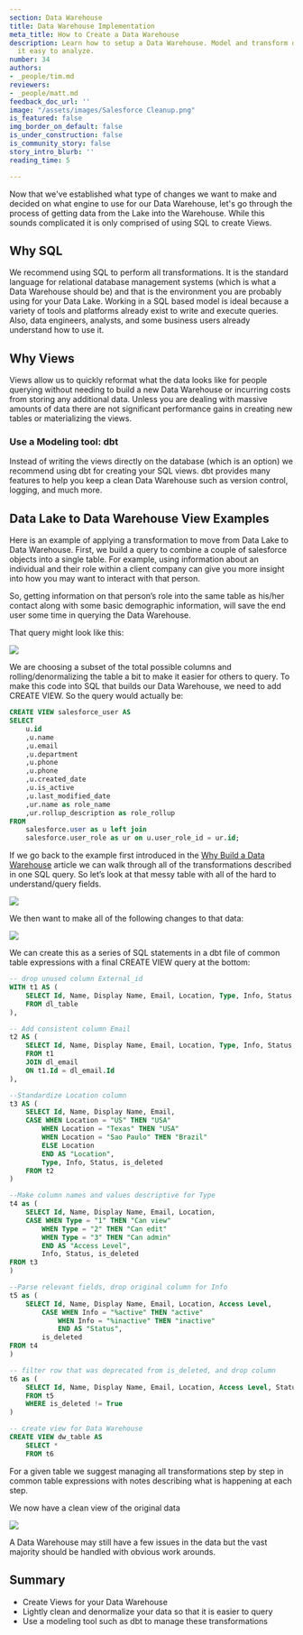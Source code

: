 ```yaml
---
section: Data Warehouse
title: Data Warehouse Implementation
meta_title: How to Create a Data Warehouse
description: Learn how to setup a Data Warehouse. Model and transform data to make
  it easy to analyze.
number: 34
authors:
- _people/tim.md
reviewers:
- _people/matt.md
feedback_doc_url: ''
image: "/assets/images/Salesforce Cleanup.png"
is_featured: false
img_border_on_default: false
is_under_construction: false
is_community_story: false
story_intro_blurb: ''
reading_time: 5

---
```

Now that we've established what type of changes we want to make and decided on what engine to use for our Data Warehouse, let's go through the process of getting data from the Lake into the Warehouse. While this sounds complicated it is only comprised of using SQL to create Views.

## Why SQL

We recommend using SQL to perform all transformations. It is the standard language for relational database management systems (which is what a Data Warehouse should be) and that is the environment you are probably using for your Data Lake. Working in a SQL based model is ideal because a variety of tools and platforms already exist to write and execute queries. Also, data engineers, analysts, and some business users already understand how to use it.

## Why Views

Views allow us to quickly reformat what the data looks like for people querying without needing to build a new Data Warehouse or incurring costs from storing any additional data. Unless you are dealing with massive amounts of data there are not significant performance gains in creating new tables or materializing the views.

### Use a Modeling tool: dbt

Instead of writing the views directly on the database (which is an option) we recommend using dbt for creating your SQL views. dbt provides many features to help you keep a clean Data Warehouse such as version control, logging, and much more.

## Data Lake to Data Warehouse View Examples

Here is an example of applying a transformation to move from Data Lake to Data Warehouse. First, we build a query to combine a couple of salesforce objects into a single table. For example, using information about an individual and their role within a client company can give you more insight into how you may want to interact with that person.

So, getting information on that person’s role into the same table as his/her contact along with some basic demographic information, will save the end user some time in querying the Data Warehouse.

That query might look like this:

![](https://lh4.googleusercontent.com/vrmJIEUSMBZ2dVagpzfY4v-Diq3PpAXtaWILkFq_nkBFKYWdniYKx2cE719wmUi_R1vxcae0uaYd68Rm-42549m4Y-uji4Di_Oyr-7Bh51sqRMTgR-z84kUAKV-zegJE9YBHCGT8)

We are choosing a subset of the total possible columns and rolling/denormalizing the table a bit to make it easier for others to query. To make this code into SQL that builds our Data Warehouse, we need to add CREATE VIEW. So the query would actually be:

```sql
CREATE VIEW salesforce_user AS
SELECT
	u.id
	,u.name
	,u.email
	,u.department
	,u.phone
	,u.phone
	,u.created_date
	,u.is_active
	,u.last_modified_date
	,ur.name as role_name
	,ur.rollup_description as role_rollup
FROM
	salesforce.user as u left join
	salesforce.user_role as ur on u.user_role_id = ur.id;
```

If we go back to the example first introduced in the [Why Build a Data Warehouse](https://dataschool.com/data-governance/why-build-a-data-warehouse/) article we can walk through all of the transformations described in one SQL query. So let’s look at that messy table with all of the hard to understand/query fields.

![](https://lh3.googleusercontent.com/Zw69zpYEdxtew4Jo8SPm7BuYtUa4vOCXK6otFT-QYOKhreNAYYfRHc_qC07kysGpxCb6mJ4uD8lqWXrOonp61V73ki7HJQLR5IctR2NQedLtXg-au052ZoyYoBxZtXpxWf2l17-n)

We then want to make all of the following changes to that data:

![](https://lh5.googleusercontent.com/hakg1_x4UQrluGSL4M2gzCwH3bb_LGsGv9Amf-7W87AhkH2nIYkM-StIPmiuOmCtsWUJwyLq7em3Bwol4_iNa5veUP5hH0u6wziQ8xmmBX9C41OgRpfUMPqPtDZmLzpLRscz4w9Y)

We can create this as a series of SQL statements in a dbt file of common table expressions with a final CREATE VIEW query at the bottom:

```sql
-- drop unused column External_id
WITH t1 AS (
	SELECT Id, Name, Display Name, Email, Location, Type, Info, Status
	FROM dl_table
),

-- Add consistent column Email
t2 AS (
	SELECT Id, Name, Display Name, Email, Location, Type, Info, Status, is_deleted
	FROM t1
	JOIN dl_email
	ON t1.Id = dl_email.Id
),

--Standardize Location column
t3 AS (
	SELECT Id, Name, Display Name, Email,
	CASE WHEN Location = "US" THEN "USA"
		WHEN Location = "Texas" THEN "USA"
		WHEN Location = "Sao Paulo" THEN "Brazil"
		ELSE Location
		END AS "Location", 
        Type, Info, Status, is_deleted
	FROM t2
)

--Make column names and values descriptive for Type
t4 as (
	SELECT Id, Name, Display Name, Email, Location,
	CASE WHEN Type = "1" THEN "Can view"
		WHEN Type = "2" THEN "Can edit"
		WHEN Type = "3" THEN "Can admin"
		END AS "Access Level", 
        Info, Status, is_deleted
FROM t3
)

--Parse relevant fields, drop original column for Info
t5 as (
	SELECT Id, Name, Display Name, Email, Location, Access Level,
		CASE WHEN Info = "%active" THEN "active"
			WHEN Info = "%inactive" THEN "inactive"
			END AS "Status", 
		is_deleted
FROM t4
)

-- filter row that was deprecated from is_deleted, and drop column
t6 as (
	SELECT Id, Name, Display Name, Email, Location, Access Level, Status
	FROM t5
	WHERE is_deleted != True
)

-- create view for Data Warehouse
CREATE VIEW dw_table AS
	SELECT *
	FROM t6
```

For a given table we suggest managing all transformations step by step in common table expressions with notes describing what is happening at each step.

We now have a clean view of the original data

![](https://lh5.googleusercontent.com/CaWn4e5HYzbUpSUSD33Sf0xUoUGfVT8TT-z-4VNED6ubfbHyKXMwhx5DSnHyjTmwfRVtMMuN-mVOZbGC3SKRQktX_vfZYBt_SK36_Y5q8wOpnwNA8StGWqI3YeadPUF1TRKZph7s)

A Data Warehouse may still have a few issues in the data but the vast majority should be handled with obvious work arounds.

## Summary

* Create Views for your Data Warehouse
* Lightly clean and denormalize your data so that it is easier to query
* Use a modeling tool such as dbt to manage these transformations